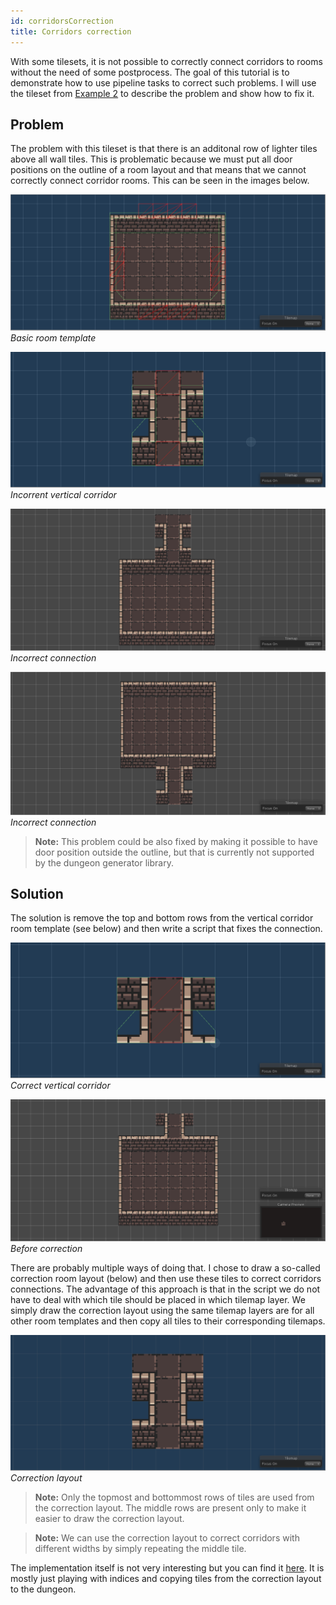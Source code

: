 ```yaml
---
id: corridorsCorrection
title: Corridors correction
---
```


With some tilesets, it is not possible to correctly connect corridors to rooms without the need of some postprocess. The goal of this tutorial is to demonstrate how to use pipeline tasks to correct such problems. I will use the tileset from [Example 2](example2.md) to describe the problem and show how to fix it.

## Problem

The problem with this tileset is that there is an additonal row of lighter tiles above all wall tiles. This is problematic because we must put all door positions on the outline of a room layout and that means that we cannot correctly connect corridor rooms. This can be seen in the images below.

<div class="two-columns">
<div>

![](assets/example2_room1.png)
*Basic room template*

</div>

<div>

![](assets/example2_wrong_corridor.png)
*Incorrent vertical corridor*

</div>
</div>



<div class="two-columns">
<div>

![](assets/example2_wrong_corridor2.png)
*Incorrect connection*

</div>

<div>

![](assets/example2_wrong_corridor3.png)
*Incorrect connection*

</div>
</div>

> **Note:** This problem could be also fixed by making it possible to have door position outside the outline, but that is currently not supported by the dungeon generator library. 

## Solution

The solution is remove the top and bottom rows from the vertical corridor room template (see below) and then write a script that fixes the connection.

<div class="two-columns">
<div>

![](assets/example2_corridor_vertical.png)
*Correct vertical corridor*

</div>

<div>

![](assets/corridors_correction_before_fix.png)
*Before correction*

</div>
</div>

There are probably multiple ways of doing that. I chose to draw a so-called correction room layout (below) and then use these tiles to correct corridors connections. The advantage of this approach is that in the script we do not have to deal with which tile should be placed in which tilemap layer. We simply draw the correction layout using the same tilemap layers are for all other room templates and then copy all tiles to their corresponding tilemaps.

<div class="two-columns">
<div>

![](assets/corridors_correction_layout.png)
*Correction layout*

</div>
</div>

> **Note:** Only the topmost and bottommost rows of tiles are used from the correction layout. The middle rows are present only to make it easier to draw the correction layout.

> **Note:** We can use the correction layout to correct corridors with different widths by simply repeating the middle tile.

The implementation itself is not very interesting but you can find it [here](https://github.com/OndrejNepozitek/ProceduralLevelGenerator-Unity/blob/master/Assets/ProceduralLevelGenerator/Examples/Example2/Pipeline%20tasks/CorridorsCorrectionConfig.cs). It is mostly just playing with indices and copying tiles from the correction layout to the dungeon.